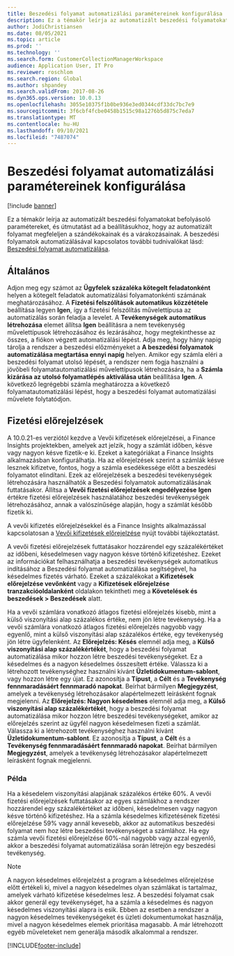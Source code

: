 ```yaml
---
title: Beszedési folyamat automatizálási paramétereinek konfigurálása
description: Ez a témakör leírja az automatizált beszedési folyamatokat befolyásoló paramétereket, és útmutatást ad a beállításukhoz, hogy az automatizált folyamat megfeleljen a szándékokainak és a várakozásainak.
author: JodiChristiansen
ms.date: 08/05/2021
ms.topic: article
ms.prod: ''
ms.technology: ''
ms.search.form: CustomerCollectionManagerWorkspace
audience: Application User, IT Pro
ms.reviewer: roschlom
ms.search.region: Global
ms.author: shpandey
ms.search.validFrom: 2017-08-26
ms.dyn365.ops.version: 10.0.13
ms.openlocfilehash: 3055e10375f1b0be936e3ed0344cdf33dc7bc7e9
ms.sourcegitcommit: 3f6cbf4fcbe0458b1515c98a1276b5d875c7eda7
ms.translationtype: MT
ms.contentlocale: hu-HU
ms.lasthandoff: 09/10/2021
ms.locfileid: "7487074"
---
```

# <a name="configure-parameters-for-collection-process-automation"></a>Beszedési folyamat automatizálási paramétereinek konfigurálása

[!include [banner](../includes/banner.md)]

Ez a témakör leírja az automatizált beszedési folyamatokat befolyásoló paramétereket, és útmutatást ad a beállításukhoz, hogy az automatizált folyamat megfeleljen a szándékokainak és a várakozásainak. A beszedési folyamatok automatizálásával kapcsolatos további tudnivalókat lásd: [Beszedési folyamat automatizálása](collections-process-automate.md).

## <a name="general"></a>Általános
Adjon meg egy számot az **Ügyfelek százaléka kötegelt feladatonként** helyen a kötegelt feladatok automatizálási folyamatonkénti számának meghatározásához. A **Fizetési felszólítások automatikus közzététele** beállítása legyen **Igen**, így a fizetési felszólítás művelettípusa az automatizálás során feladja a levelet. A **Tevékenységek automatikus létrehozása** elemet állítsa **Igen** beállításra a nem tevékenység művelettípusok létrehozásához és lezárásához, hogy megtekinthesse az összes, a fiókon végzett automatizálási lépést. Adja meg, hogy hány napig tárolja a rendszer a beszedési előzményeket a **A beszedési folyamatok automatizálása megtartása ennyi napig** helyen. Amikor egy számla eléri a beszedési folyamat utolsó lépését, a rendszer nem fogja használni a jövőbeli folyamatautomatizálási művelettípusok létrehozására, ha a **Számla kizárása az utolsó folyamatlépés aktiválása után** beállítása **Igen**. A következő legrégebbi számla meghatározza a következő folyamatautomatizálási lépést, hogy a beszedési folyamat automatizálási művelete folytatódjon. 

## <a name="payment-predictions"></a>Fizetési előrejelzések
A 10.0.21-es verziótól kezdve a Vevői kifizetések előrejelzései, a Finance Insights projektekben, amelyek azt jelzik, hogy a számlát időben, késve vagy nagyon késve fizetik-e ki. Ezeket a kategóriákat a Finance Insights alkalmazásban konfigurálhatja. Ha az előrejelzések szerint a számlák késve lesznek kifizetve, fontos, hogy a számla esedékessége előtt a beszedési folyamatot elindítani. Ezek az előrejelzések a beszedési tevékenységek létrehozására használhatók a Beszedési folyamatok automatizálásának futtatásakor. Állítsa a **Vevői fizetési előrejelzések engedélyezése** **Igen** értékre fizetési előrejelzések használatához beszedési tevékenységek létrehozásához, annak a valószínűsége alapján, hogy a számlát később fizetik ki. 

A vevői kifizetés előrejelzésekkel és a Finance Insights alkalmazással kapcsolatosan a [Vevői kifizetések előrejelzése](payment-insights-overview.md) nyújt további tájékoztatást.

A vevői fizetési előrejelzések futtatásakor hozzárendel egy százalékértéket az időbeni, késedelmesen vagy nagyon késve történő kifizetéshez. Ezeket az információkat felhasználhatja a beszedési tevékenységek automatikus indításához a Beszedési folyamat automatizálása segítségével, ha késedelmes fizetés várható. Ezeket a százalékokat a **Kifizetések előrejelzése vevőnként** vagy a **Kifizetések előrejelzése tranzakcióoldalanként** oldalakon tekintheti meg a **Követelések és beszedések > Beszedések** alatt. 

Ha a vevői számlára vonatkozó átlagos fizetési előrejelzés kisebb, mint a külső viszonyítási alap százalékos értéke, nem jön létre tevékenység. Ha a vevői számlára vonatkozó átlagos fizetési előrejelzés nagyobb vagy egyenlő, mint a külső viszonyítási alap százalékos értéke, egy tevékenység jön létre ügyfelenként. Az **Előrejelzés: Késés** elemnél adja meg, a **Külső viszonyítási alap százalékértékét**, hogy a beszedési folyamat automatizálása mikor hozzon létre beszedési tevékenységeket. Ez a késedelmes és a nagyon késedelmes összesített értéke. Válassza ki a létrehozott tevékenységhez használni kívánt **Üzletidokumentum-sablont**, vagy hozzon létre egy újat. Ez azonosítja a **Típust**, a **Célt** és a **Tevékenység fennmaradásáért fennmaradó napokat**. Beírhat bármilyen **Megjegyzést**, amelyek a tevékenység létrehozásakor alapértelmezett leírásként fognak megjelenni. Az **Előrejelzés: Nagyon késedelmes** elemnél adja meg, a **Külső viszonyítási alap százalékértékét**, hogy a beszedési folyamat automatizálása mikor hozzon létre beszedési tevékenységeket, amikor az előrejelzés szerint az ügyfél nagyon késedelmesen fizeti a számlát. Válassza ki a létrehozott tevékenységhez használni kívánt **Üzletidokumentum-sablont**. Ez azonosítja a **Típust**, a **Célt** és a **Tevékenység fennmaradásáért fennmaradó napokat**. Beírhat bármilyen **Megjegyzést**, amelyek a tevékenység létrehozásakor alapértelmezett leírásként fognak megjelenni. 

### <a name="example"></a>Példa
Ha a késedelem viszonyítási alapjának százalékos értéke 60%. A vevői fizetési előrejelzések futtatásakor az egyes számlákhoz a rendszer hozzárendel egy százalékértéket az időbeni, késedelmesen vagy nagyon késve történő kifizetéshez. Ha a számla késedelmes kifizetésének fizetési előrejelzése 59% vagy annál kevesebb, akkor az automatikus beszedési folyamat nem hoz létre beszedési tevékenységet a számlához. Ha egy számla vevői fizetési előrejelzése 60%-nál nagyobb vagy azzal egyenlő, akkor a beszedési folyamat automatizálása során létrejön egy beszedési tevékenység. 

> [!NOTE]
> A nagyon késedelmes előrejelzést a program a késedelmes előrejelzése előtt értékeli ki, mivel a nagyon késedelmes olyan számlákat is tartalmaz, amelyek várható kifizetése késedelmes lesz. A beszedési folyamat csak akkor generál egy tevékenységet, ha a számla a késedelmes és nagyon késedelmes viszonyítási alapra is esik. Ebben az esetben a rendszer a nagyon késedelmes tevékenységeket és üzleti dokumentumokat használja, mivel a nagyon késedelmes elemek prioritása magasabb. A már létrehozott egyéb műveleteket nem generálja második alkalommal a rendszer.

[!INCLUDE[footer-include](../../includes/footer-banner.md)]
